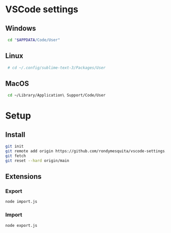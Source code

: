 # VSCode settings

## Windows
```bash
 cd "$APPDATA/Code/User"
```

## Linux
```bash
 # cd ~/.config/sublime-text-3/Packages/User
```

## MacOS
```bash
 cd ~/Library/Application\ Support/Code/User
```

# Setup

## Install
```bash
git init
git remote add origin https://github.com/rondymesquita/vscode-settings.git
git fetch
git reset --hard origin/main
```

## Extensions
### Export
```bash
node import.js
```

### Import
```bash
node export.js
```
